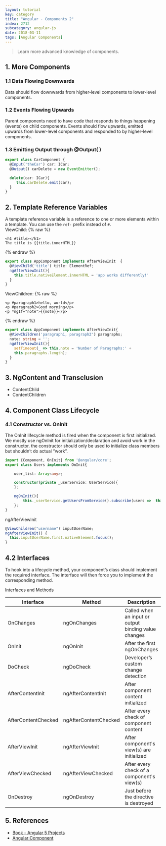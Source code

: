 ```yaml
---
layout: tutorial
key: category
title: "Angular - Components 2"
index: 2712
subcategory: angular-js
date: 2018-03-11
tags: [Angular Components]
---
```


> Learn more advanced knowledge of components.

## 1. More Components
### 1.1 Data Flowing Downwards
Data should flow downwards from higher-level components to lower-level components.
### 1.2 Events Flowing Upwards
Parent components need to have code that responds to things happening (events) on child components. Events should flow upwards, emitted upwards from lower-level components and responded to by higher-level components.
### 1.3 Emitting Output through @Output( )
```typescript
export class CarComponent {
  @Input('theCar') car: ICar;
  @Output() carDelete = new EventEmitter();

  delete(car: ICar){
     this.carDelete.emit(car);
  }
}
```
## 2. Template Reference Variables
A template reference variable is a reference to one or more elements within a template. You can use the `ref-` prefix instead of `#`.  
ViewChild:
{% raw %}
```raw
<h1 #title></h1>
The title is {{title.innerHTML}}
```
{% endraw %}
```typescript
export class AppComponent implements AfterViewInit  {
  @ViewChild('title') title: ElementRef;
  ngAfterViewInit(){
    this.title.nativeElement.innerHTML = 'app works differently!'
  }
}
```
ViewChildren:
{% raw %}
```raw
<p #paragraph1>hello, world</p>
<p #paragraph2>Good morning</p>
<p *ngIf="note">{{note}}</p>
```
{% endraw %}
```typescript
export class AppComponent implements AfterViewInit{
  @ViewChildren('paragraph1, paragraph2') paragraphs;
  note: string = '';
  ngAfterViewInit(){
    setTimeout(_ => this.note = 'Number of Paragraphs:' +
    this.paragraphs.length);
  }
}
```

## 3. NgContent and Transclusion
* ContentChild
* ContentChildren

## 4. Component Class Lifecycle
### 4.1 Constructor vs. OnInit
The OnInit lifecycle method is fired when the component is first initialized. We mostly use ngOnInit for initialization/declaration and avoid work in the constructor. the constructor should only be used to initialize class members but shouldn’t do actual “work”.
```typescript
import {Component, OnInit} from '@angular/core';
export class Users implements OnInit{

    user_list: Array<any>;

    constructor(private _userService: UserService){
    };

    ngOnInit(){
        this._userService.getUsersFromService().subscribe(users =>  this.user_list = users);
    };
}
```

ngAfterViewInit
```typescript
@ViewChildren("username") inputUserName;
ngAfterViewInit() {
  this.inputUserName.first.nativeElement.focus();
}
```

## 4.2 Interfaces
To hook into a lifecycle method, your component’s class should implement the required interface. The interface will then force you to implement the corresponding method.

Interfaces and Methods

 Interface          | Method                | Description
--------------------|-----------------------|--------------------------------------------------------
OnChanges           | ngOnChanges           | Called when an input or output binding value changes
OnInit              | ngOnInit              | After the first ngOnChanges
DoCheck             | ngDoCheck             | Developer’s custom change detection
AfterContentInit    | ngAfterContentInit    | After component content initialized
AfterContentChecked | ngAfterContentChecked | After every check of component content
AfterViewInit       | ngAfterViewInit       | After component's view(s) are initialized
AfterViewChecked    | ngAfterViewChecked    | After every check of a component's view(s)
OnDestroy           | ngOnDestroy           | Just before the directive is destroyed

## 5. References
* [Book - Angular 5 Projects](https://www.amazon.com/Angular-Projects-Learn-Single-Applications/dp/148423278X)
* [Angular Component](https://angular.io/api/core/Component)
